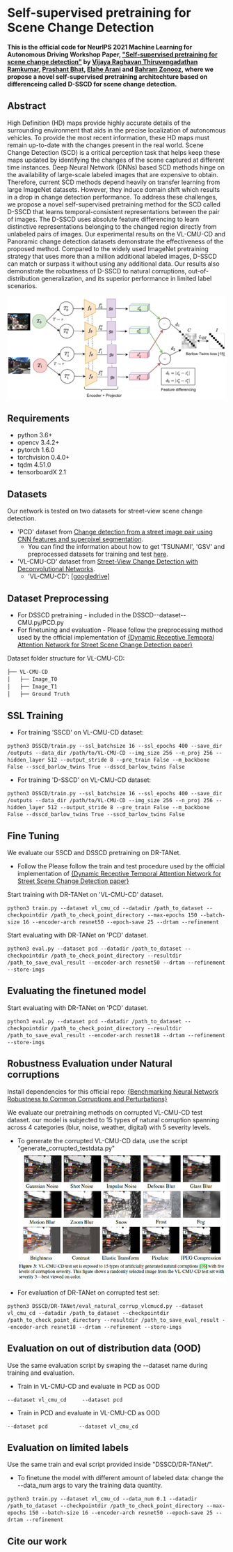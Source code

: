 # Self-supervised pretraining for Scene Change Detection

**This is the official code for NeurIPS 2021 Machine Learning for Autonomous Driving Workshop Paper, ["Self-supervised pretraining for scene change detection"](paper) by [Vijaya Raghavan Thiruvengadathan Ramkumar](https://www.linkedin.com/in/vijayaraghavan95), [Prashant Bhat](https://www.linkedin.com/in/prashant-s-bhat/), [Elahe Arani](https://www.linkedin.com/in/elahe-arani-630870b2/) and [Bahram Zonooz](https://www.linkedin.com/in/bahram-zonooz-2b5589156/), where we propose a novel self-supervised pretraining architechture based on differenceing called D-SSCD for scene change detection.**


## Abstract


High Definition (HD) maps provide highly accurate details of the surrounding environment that aids in the precise localization of autonomous vehicles. To provide the most recent information, these HD maps must remain up-to-date with the changes present in the real world. Scene Change Detection (SCD) is a critical perception task that helps keep these maps updated by identifying the changes of the scene captured at different time instances. Deep Neural Network (DNNs) based SCD methods hinge on the availability of large-scale labeled images that are expensive to obtain. Therefore, current SCD methods depend heavily on transfer learning from large ImageNet datasets. However, they induce domain shift which results in a drop in change detection performance. To address these challenges, we propose a novel self-supervised pretraining method for the SCD called D-SSCD that learns temporal-consistent representations between the pair of images. The D-SSCD uses absolute feature differencing to learn distinctive representations belonging to the changed region directly from unlabeled pairs of images. Our experimental results on the VL-CMU-CD and Panoramic change detection datasets demonstrate the effectiveness of the proposed method. Compared to the widely used ImageNet pretraining strategy that uses more than a million additional labeled images, D-SSCD can match or surpass it without using any additional data. Our results also demonstrate the robustness of D-SSCD to natural corruptions, out-of-distribution generalization, and its superior performance in limited label scenarios.

![alt text](https://github.com/NeurAI-Lab/D-SSCD/blob/main/images/DSSL_1.png)

## Requirements

- python 3.6+
- opencv 3.4.2+
- pytorch 1.6.0
- torchvision 0.4.0+
- tqdm 4.51.0
- tensorboardX 2.1

## Datasets

Our network is tested on two datasets for street-view scene change detection. 

- 'PCD' dataset from [Change detection from a street image pair using CNN features and superpixel segmentation](http://www.vision.is.tohoku.ac.jp/files/9814/3947/4830/71-Sakurada-BMVC15.pdf). 
  - You can find the information about how to get 'TSUNAMI', 'GSV' and preprocessed datasets for training and test [here](https://kensakurada.github.io/pcd_dataset.html).
- 'VL-CMU-CD' dataset from [Street-View Change Detection with Deconvolutional Networks](http://www.robesafe.com/personal/roberto.arroyo/docs/Alcantarilla16rss.pdf).
  -  'VL-CMU-CD': [[googledrive]](https://drive.google.com/file/d/0B-IG2NONFdciOWY5QkQ3OUgwejQ/view?resourcekey=0-rEzCjPFmDFjt4UMWamV4Eg)

## Dataset Preprocessing

- For DSSCD pretraining - included in the DSSCD--dataset--CMU.py/PCD.py
- For finetuning and evaluation - Please follow the preprocessing method used by the official implementation of [{Dynamic Receptive Temporal Attention Network for Street Scene Change Detection paper}](https://github.com/Herrccc/DR-TANet) 

Dataset folder structure for VL-CMU-CD:
```bash
├── VL-CMU-CD
│   ├── Image_T0
│   ├── Image_T1
│   ├── Ground Truth

```
								
## SSL Training

- For training 'SSCD' on VL-CMU-CD dataset:
```
python3 DSSCD/train.py --ssl_batchsize 16 --ssl_epochs 400 --save_dir /outputs --data_dir /path/to/VL-CMU-CD --img_size 256 --n_proj 256 --hidden_layer 512 --output_stride 8 --pre_train False --m_backbone False --sscd_barlow_twins True --dsscd_barlow_twins False
```

- For training 'D-SSCD' on VL-CMU-CD dataset:
```
python3 DSSCD/train.py --ssl_batchsize 16 --ssl_epochs 400 --save_dir /outputs --data_dir /path/to/VL-CMU-CD --img_size 256 --n_proj 256 --hidden_layer 512 --output_stride 8 --pre_train False --m_backbone False --dsscd_barlow_twins True --sscd_barlow_twins False 	
```
    

## Fine Tuning

We evaluate our SSCD and DSSCD pretraining on DR-TANet.
- Follow the Please follow the train and test procedure used by the official implementation of [{Dynamic Receptive Temporal Attention Network for Street Scene Change Detection paper}](https://github.com/Herrccc/DR-TANet) 

Start training with DR-TANet on 'VL-CMU-CD' dataset.

    python3 train.py --dataset vl_cmu_cd --datadir /path_to_dataset --checkpointdir /path_to_check_point_directory --max-epochs 150 --batch-size 16 --encoder-arch resnet50 --epoch-save 25 --drtam --refinement

Start evaluating with DR-TANet on 'PCD' dataset.

    python3 eval.py --dataset pcd --datadir /path_to_dataset --checkpointdir /path_to_check_point_directory --resultdir /path_to_save_eval_result --encoder-arch resnet50 --drtam --refinement --store-imgs
  
## Evaluating the finetuned model

Start evaluating with DR-TANet on 'PCD' dataset.

    python3 eval.py --dataset pcd --datadir /path_to_dataset --checkpointdir /path_to_check_point_directory --resultdir /path_to_save_eval_result --encoder-arch resnet18 --drtam --refinement --store-imgs
  
## Robustness Evaluation under Natural corruptions

Install dependencies for this official repo:  [{Benchmarking Neural Network Robustness to Common Corruptions and Perturbations}](https://github.com/hendrycks/robustness/tree/master/ImageNet-C/imagenet_c)  

We evaluate our pretraining methods on corrupted VL-CMU-CD test dataset. our model is subjected to 15 types of natural corruption spanning across 4 categories (blur, noise, weather, digital) with 5 severity levels.

- To generate the corrupted VL-CMU-CD data, use the script "generate_corrupted_testdata.py"
![alt text](https://github.com/NeurAI-Lab/D-SSCD/blob/main/images/2021-10-27_17h53_21.png)


- For evaluation of DR-TANet on corrupted test set:
```	
python3 DSSCD/DR-TANet/eval_natural_corrup_vlcmucd.py --dataset vl_cmu_cd --datadir /path_to_dataset --checkpointdir /path_to_check_point_directory --resultdir /path_to_save_eval_result --encoder-arch resnet18 --drtam --refinement --store-imgs
 ```
  
## Evaluation on out of distribution data (OOD) 

Use the same evaluation script by swaping the --dataset name during training and evaluation.
	
- Train in VL-CMU-CD and evaluate in PCD as OOD
```	
--dataset vl_cmu_cd     --dataset pcd
```
- Train in PCD and evaluate in VL-CMU-CD as OOD
```
--dataset pcd          --dataset vl_cmu_cd
```
## Evaluation on limited labels

Use the same train and eval script provided inside "DSSCD/DR-TANet/".

- To finetune the model with different amount of labeled data: change the --data_num args to vary the training data quantity.
```	
python3 train.py --dataset vl_cmu_cd --data_num 0.1 --datadir /path_to_dataset --checkpointdir /path_to_check_point_directory --max-epochs 150 --batch-size 16 --encoder-arch resnet50 --epoch-save 25 --drtam --refinement 
```

## Cite our work
